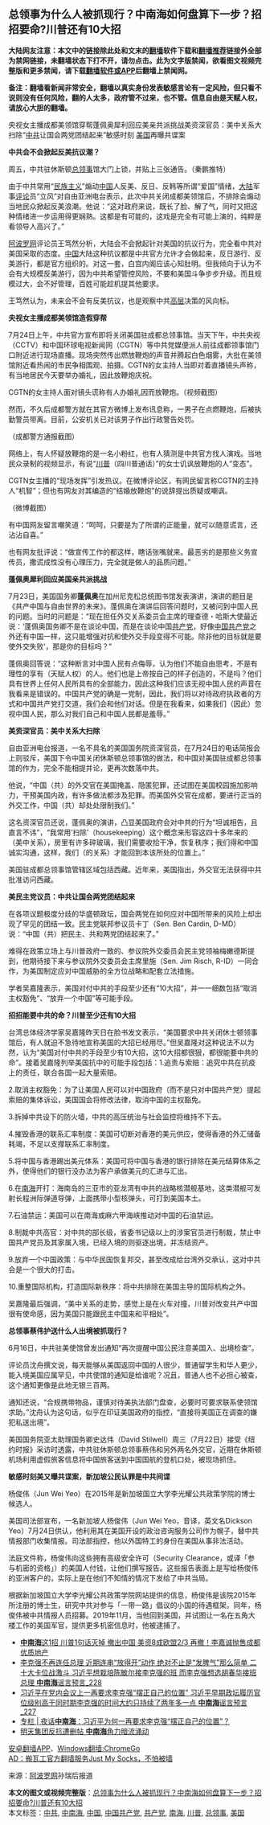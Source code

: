  <h2>总领事为​​​什么人被抓现行？中南海如何盘算下一步？招招要命?川普还有10大招</h2> <p class="notice"><b>大陆网友注意：本文中的链接除此处和文末的<a href="https://github.com/bannedbook/fanqiang" >翻墙</a>软件下载和<a href="https://github.com/killgcd/justmysocks/blob/master/README.md">翻墙推荐</a>链接外全部为禁网链接，未翻墙状态下打不开，请勿点击。此为文字版禁闻，欲看图文视频完整版和更多禁闻，请下载<a href="https://github.com/bannedbook/fanqiang">翻墙软件或APP</a>后翻墙上禁闻网。</p><p>备注：翻墙看新闻非常安全，翻墙以真实身份发表敏感言论有一定风险，但只看不说则没有任何风险，翻的人太多，政府管不过来，也不管。信息自由是天赋人权，请放心大胆的翻墙。</b></p>  <div class="entry"> <p id="summary">央视女主播成都美领馆穿帮蓬佩奥犀利回应美亲共派挑战美资深官员：美中关系大扫除“<a href="https://www.bannedbook.org/bnews/tag/%e4%b8%ad%e5%85%b1/" class="st_tag internal_tag" rel="tag" title="标签 中共 下的日志">中共</a>让国会两党团结起来”敏感时刻 <a href="https://www.bannedbook.org/bnews/tag/%e7%be%8e%e5%9b%bd/" class="st_tag internal_tag" rel="tag" title="标签 美国 下的日志">美国</a>再曝共谍案</p> <p><strong>中共会不会掀起反美抗议潮？</strong></p> <p>周五，中共驻休斯顿<a href="https://www.bannedbook.org/bnews/tag/%E6%80%BB%E9%A2%86%E4%BA%8B/" class="st_tag internal_tag" rel="tag" title="标签 总领事 下的日志">总领事</a>馆大门上锁，并贴上三张通告。（秦鹏推特）</p> <p>由于中共常用“<span class='wp_keywordlink'><a href="https://www.bannedbook.org/forum11/topic333.html" title="禁片：民族主义和三座大山" target="_blank">民族主义</a></span>”煽动<span class='wp_keywordlink_affiliate'><a href="https://www.bannedbook.org/" title="中国" target="_blank">中国</a></span>人反美、反日、反韩等所谓“爱国”情绪，<span class='wp_keywordlink_affiliate'><a href="https://www.bannedbook.org/" title="大陆" target="_blank">大陆</a></span>军事<span class='wp_keywordlink_affiliate'><a href="https://www.bannedbook.org/bnews/comments/" title="新闻评论" target="_blank">评论</a></span>员“立风”对自由亚洲电台表示，此次中共关闭成都美领馆后，不排除会煽动当地民众掀起反美浪潮。他说：“这对政府来说，既长了脸、解了气，同时又把这种情绪进一步运用得更娴熟。这都是有可能的，这戏是完全有可能上演的，纯粹是看领导人高兴了。”</p> <p><span class='wp_keywordlink_affiliate'><a href="https://www.aboluowang.com/" title="阿波罗网" target="_blank">阿波罗网</a></span>评论员王笃然分析，大陆会不会掀起针对美国的抗议行为，完全看中共对美国采取的态度。<a href="https://www.bannedbook.org/bnews/tag/%E4%B8%AD%E5%9B%BD/" class="st_tag internal_tag" rel="tag" title="标签 中国 下的日志">中国</a>大陆这种抗议都是中共官方允许才会做起来，反日游行、反美游行，都是官方组织的。对这一套，白宫内阁应该心知肚明。但我倾向于认为不会有大规模反美游行，因为中共希望管控风险，不要和美国斗争步步升级。而且规模过大，会不好管理，百姓可能趁机提其他要求。</p> <p>王笃然认为，未来会不会有反美抗议，也是观察中共<span class='wp_keywordlink_affiliate'><a href="https://www.bannedbook.org/bnews/ccpdope/" title="中共高层内幕" target="_blank">高层</a></span>决策的风向标。</p> <p><strong>央视女主播成都美领馆造假穿帮</strong></p> <p>7月24日上午，中共官方宣布即将关闭美国驻成都总领事馆。当天下午，中共央视（CCTV）和中国环球电视新闻网（CGTN）等中共党媒便派人前往成都领事馆门口附近进行现场直播。现场突然传出燃放鞭炮的声音并腾起白色烟雾，大批在美领馆附近看热闹的市民争相围观、拍摄。CGTN的女主持人当即对着直播镜头声称，有当地居民今天要举办婚礼，因此放鞭炮庆祝。</p> <p>CGTN的女主持人面对镜头谎称有人办婚礼因而放鞭炮。（视频截图）</p> <p>然而，不久后成都警方就在其官方微博上发布讯息称，一男子在点燃鞭炮，后被执勤警员带离。目前，公安机关已对该男子作出行政警告处罚。</p> <p>（成都警方通报截图）</p> <p>网络上，有人怀疑放鞭炮的是一名小粉红，也有人猜测是中共官方找人演戏。当地民众录制的视频显示，有说“<a href="https://www.bannedbook.org/bnews/tag/%e5%b7%9d%e6%99%ae/" class="st_tag internal_tag" rel="tag" title="标签 川普 下的日志">川普</a>（四川普通话）”的女士讥讽放鞭炮的人“变态”。</p>  <p>CGTN女主播的“现场发挥”引发热议。在微博评论区，有网民留言称CGTN的主持人“机智”；但也有网友对其编造的“结婚放鞭炮”的说辞提出质疑或嘲讽。</p> <p>（微博截图）</p> <p>有中国网友留言嘲笑道：“呵呵，只要是为了所谓的正能量，就可以随意谎言，还沾沾自喜。”</p> <p>也有网友批评说：“做宣传工作的都这样，瞎话张嘴就来。最恶劣的是那些义务宣传员，撒谎成性没有心理压力，完全就是做人的品质问题。”</p> <p><strong>蓬佩奥犀利回应美国亲共派挑战</strong></p> <p>7月23日，美国国务卿<strong>蓬佩奥</strong>在加州尼克松总统图书馆发表演讲，演讲的题目是《共产中国与自由世界的未来》。蓬佩奥在演讲后回答问题时，又被问到中国人民的问题。当时的问题是：“现在担任外交关系委员会主席的理查德・哈斯大使最近说：‘蓬佩奥国务卿不是在谈论中国，而是在谈论中国<a href="https://www.bannedbook.org/bnews/tag/%e5%85%b1%e4%ba%a7%e5%85%9a/" class="st_tag internal_tag" rel="tag" title="标签 共产党 下的日志">共产党</a>，好像<a href="https://www.bannedbook.org/bnews/tag/%e4%b8%ad%e5%9b%bd%e5%85%b1%e4%ba%a7%e5%85%9a/" class="st_tag internal_tag" rel="tag" title="标签 中国共产党 下的日志">中国共产党</a>之外还有中国一样，这只能增强对抗和使外交手段变得不可能。除非他的目标就是要使外交失败’，那是你的目标吗？”</p> <p>蓬佩奥回答说：“这种断言对中国人民有点侮辱，认为他们不能自由思考，不是有理性的享有（天赋人权）的人。他们也是上帝按自己的样子创造的，不是吗？他们具有世界上任何人民所具有的全部能力，因此这种我们应该无视中国人民的声音在我看来是错误的。中国共产党的确是一党制，因此，我们将以对待政府执政者的方式和中国共产党打交道，我们会和他们对话。但是在我看来，如果我们（因此）忽视中国人民，那么对我们自己和中国人民都是羞辱。”</p> <p><strong>美资深官员：美中关系大扫除</strong></p> <p>自由亚洲电台报道，一名不具名的美国国务院资深官员，在7月24日的电话简报会上则驳斥，美国下令中国关闭休斯顿总领事馆的做法，和中国对美国驻成都总领事馆的作为，完全不能相提并论，更再次数落中共。</p> <p>他说，“中国（共）的外交官在美国掩盖、隐匿犯罪，还试图在美国校园施加影响力，干预美国内政，有许多做法都涉及犯罪。而美国外交官在成都，要进行正当的外交工作，中国（共）却处处限制我们。”</p> <p>这名资深官员还说，蓬佩奥的演讲，凸显美国政府会对中共的行为“坦诚相告，且直言不讳”，“我常用’扫除’（housekeeping）这个概念来形容这四十多年来的（美中关系），房里有许多碎玻璃，我们需要收拾干净，恢复秩序；我们得和中国诚实沟通，这样，我们（的关系）才能回到本该所处的位置上。”</p> <p>美国驻成都总领事馆管辖区域包括西藏。近年来，美国指出，外交官无法获得中共批准访问西藏。</p>  <p><strong>美民主党议员：中共让国会两党团结起来</strong></p> <p>在各项议题极度分歧的华盛顿政坛，国会两党在如何应对中国所带来的风险上却出现了罕见的团结一致。民主党联邦参议员卡丁（Sen. Ben Cardin, D-MD）说：“中国（共）把民主、共和两党团结起来了。”</p> <p>难得在政策立场上与川普政府一致的、参议院外交委员会民主党领袖梅嫩德斯提到，他期待接下来与参议院外交委员会主席里施（Sen. Jim Risch, R-ID）一同合作，为美国制定应对中国威胁的全方位战略和配套立法措施。</p> <p>学者吴嘉隆表示，美国对付中共的手段至少还有“10大招”，并一一细数包括“取消主权豁免”、“放弃一个中国”等可能手段。</p> <p><strong>招招能要中共的命？川普至少还有10大招</strong></p> <p>台湾总体经济学家吴嘉隆昨天日在脸书发文表示，“美国要求中共关闭休士顿领事馆后，有人就迫不急待地宣称美国的大招已经用尽。”但吴嘉隆对这种说法不以为然，认为“美国对付中共的手段至少有10大招，这10大招都很狠，都很能要中共的命”。接着吴嘉隆列举美国抗中的可能手段包括：1.追责与索赔：追究中共在抗疫上的责任，联合各国一起大量索赔。</p> <p>2.取消主权豁免：为了让美国人民可以对中国政府（而不是只对中国共产党）提起索赔的集体诉讼，美国国会将修改法律，取消中国的主权豁免。</p> <p>3.拆掉中共设下的防火墙，中共的高压统治与社会监控将维持不下去。</p> <p>4.摧毁香港的联系汇率制度：美国可切断对香港的美元供应，使得香港的外汇储备耗竭，不足以支撑联系汇率制度。</p> <p>5.将中国与香港踢出美元体系：美国可将中国与香港的银行排除在美元结算体系之外，使得他们的银行没办法为客户承做美元的汇进与汇出。</p> <p>6.在<a href="https://www.bannedbook.org/bnews/tag/%e5%8d%97%e6%b5%b7/" class="st_tag internal_tag" rel="tag" title="标签 南海 下的日志">南海</a>开打：海南岛的三亚市的亚龙湾有中共的战略核潜舰基地，这类潜舰可发射长程洲际弹道导弹，上面携带小型核弹头，可打到美国本土。</p> <p>7.石油禁运：美国可以在南海或麻六甲海峡推动对中国的石油禁运。</p>  <p>8.制裁中共高官：对中共的部长级，省委书记级以上的涉案官员进行制裁，禁止中国共产党员及其家属入境，已经入境的则驱逐出境，并冻结资产。</p> <p>9.放弃一个中国政策：与中华民国恢复邦交，甚至改成给台湾外交承认，这对中共会是一个很大的打击。</p> <p>10.重整国际机构，打造国际新秩序：将中共排除在美国主导的国际机构之外。</p> <p>吴嘉隆最后强调，“美中关系的走势，感觉上是在火车对撞，川普对改变共产中国很有使命感，因为美国只能跟民主中国来和平相处”。</p> <p><strong>总领事蔡伟护送什么人出境被抓现行？</strong></p> <p>6月16日，中共驻美使馆曾发出通知“再次提醒中国公民注意美国入、出境检查”。</p> <p>评论员沈舟撰文说，每天能够从美国返回中国的人很少，普通留学生和华人更少，能入境美国应属罕见，中共使馆的通知是给谁呢？况且，普通人也不必担心被查，这个通知更像是此地无银三百两。</p> <p>通知还说，“合规携带物品，谨慎对待美执法部门盘查，必要时可要求联系使领馆求助。”沈舟认为这句话，似乎在印证美国政府的指控，“直接将美国正在调查的嫌犯私送出境”。</p> <p>美国国务院亚太助理国务卿史达伟（David Stilwell）周三（7月22日）接受《纽约时报》采访时透露，中共驻休斯顿总领事蔡伟和另外两名外交官，近期在休斯顿机场利用虚假旅客信息将中国旅客送到中国国航的登机口处，被现场抓住。</p> <p><strong>敏感时刻美又曝共谍案，新加坡公民认罪是中共间谍</strong></p> <p>杨俊伟（Jun Wei Yeo）在2015年是新加坡国立大学李光耀公共政策学院的博士候选人。</p> <p>美国司法部宣布，一名新加坡人杨俊伟（Jun Wei Yeo，音译，英文名Dickson Yeo）7月24日供认，他利用其在美国开设的政治咨询服务公司作为幌子，替中共情报部门收集情报。司法部指控，他以外国特工的身份在美国从事非法活动。</p>  <p>法庭文件称，杨俊伟向这些拥有高级安全许可（Security Clearance，或译「参与机密的资格」）的美国人付钱，让他们撰写报告。这些报告表面上是写给杨俊伟的亚洲客户的，实际上是在他们不知情的情况下发给了中共当局。</p> <p>根据新加坡国立大学李光耀公共政策学院网站提供的信息，杨俊伟是该院2015年所注册的博士生，研究中共对参与「一带一路」倡议的小国的待遇框架。同年，杨俊伟被中共情报人员招募。2019年11月，当他回到美国，并试图让一名在五角大楼工作的美国军官，提供更多机密信息时，他被逮捕了。</p> <ul class='op-related-articles' title='相关阅读'> <li><a href='https://www.bannedbook.org/bnews/topimagenews/20200725/1366241.html' target='_blank'><b>中南海</b>这1招 川普1句话灭掉 撤出中国 美资8成欧盟2/3 再撤！李嘉诚抛售成都优质地产</a></li> <li><a href='https://www.bannedbook.org/bnews/comments/20200725/1366021.html' target='_blank'>李克强不再连任总理 近期连串“放得开”动作 绝对不止是“发脾气”那么简单 二十大卡位战激斗 习近平想栽培陈敏尔接李克强的班 而李克强想选胡春华接班总理 <b>中南海</b>谣言预言_228</a></li> <li><a href='https://www.bannedbook.org/bnews/comments/20200725/1366007.html' target='_blank'>习近平在党内会议上一再要求李克强“摆正自己的位置” 习近平早期政坛履历官位级别高于同时期李克强的时间大约只持续了两年多一点 <b>中南海</b>谣言预言_227</a></li> <li><a href='https://www.bannedbook.org/bnews/ssgc/20200725/1365982.html' target='_blank'>专栏 | 夜话<b>中南海</b>：习近平为何一再要求李克强“摆正自己的位置”？</a></li> <li><a href='https://www.bannedbook.org/bnews/cnnews/20200724/1365689.html' target='_blank'>明天集团反抗遭删帖 <b>中南海</b>角力暗流涌动</a></li> </ul> <div class="texttj"> <a href="https://github.com/bannedbook/fanqiang/wiki/%E7%A6%81%E9%97%BB%E7%BD%91%E5%AE%89%E5%8D%93%E7%BF%BB%E5%A2%99%E6%96%B0%E9%97%BBAPP" target="_blank">安卓翻墙APP</a>、<a href="https://github.com/bannedbook/fanqiang/wiki/Chrome%E4%B8%80%E9%94%AE%E7%BF%BB%E5%A2%99%E5%8C%85" target="_blank">Windows翻墙:ChromeGo</a><br/> <a href="https://github.com/killgcd/justmysocks/blob/master/README.md" target="_blank">AD：搬瓦工官方翻墙服务Just My Socks，不怕被墙</a> </div><p> 来源：<a href="https://www.aboluowang.com/2020/0725/1481388.html" target="_blank">阿波罗网</a>孙瑞后报道 </p><a name='sharetosocial'></a>         <div><b>本文的图文或视频完整版</b>：<a href='https://www.bannedbook.org/bnews/topimagenews/20200725/1366305.html'>总领事为​​​什么人被抓现行？中南海如何盘算下一步？招招要命?川普还有10大招</a></div>  </div><!--END ENTRY--> <div class="postfooter"> <div>本文标签：<a href="https://www.bannedbook.org/bnews/tag/%e4%b8%ad%e5%85%b1/" rel="tag">中共</a>, <a href="https://www.bannedbook.org/bnews/tag/%e4%b8%ad%e5%8d%97%e6%b5%b7/" rel="tag">中南海</a>, <a href="https://www.bannedbook.org/bnews/tag/%E4%B8%AD%E5%9B%BD/" rel="tag">中国</a>, <a href="https://www.bannedbook.org/bnews/tag/%e4%b8%ad%e5%9b%bd%e5%85%b1%e4%ba%a7%e5%85%9a/" rel="tag">中国共产党</a>, <a href="https://www.bannedbook.org/bnews/tag/%e5%85%b1%e4%ba%a7%e5%85%9a/" rel="tag">共产党</a>, <a href="https://www.bannedbook.org/bnews/tag/%e5%8d%97%e6%b5%b7/" rel="tag">南海</a>, <a href="https://www.bannedbook.org/bnews/tag/%e5%b7%9d%e6%99%ae/" rel="tag">川普</a>, <a href="https://www.bannedbook.org/bnews/tag/%E6%80%BB%E9%A2%86%E4%BA%8B/" rel="tag">总领事</a>, <a href="https://www.bannedbook.org/bnews/tag/%e7%be%8e%e5%9b%bd/" rel="tag">美国</a></div>  </div><!--END POSTFOOTER--> 